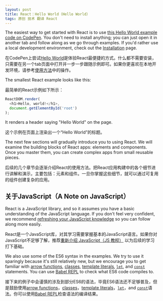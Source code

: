 ```yaml
---
layout: post
title: React：Hello World（Hello World）
tags: 原创 技术 翻译 React
---
```


The easiest way to get started with React is to use [this Hello World example code on CodePen](http://codepen.io/gaearon/pen/ZpvBNJ?editors=0010). You don't need to install anything; you can just open it in another tab and follow along as we go through examples. If you'd rather use a local development environment, check out the [Installation](/react/docs/installation.html) page.

在CodePen上尝试[Hello World](http://codepen.io/gaearon/pen/ZpvBNJ?editors=0010)是体验React最便捷的方式。什么都不需要安装，只需要在另一个tab页面中打开并一步一步跟随示例即可。如果你更喜欢在本地开发环境，请参考[使用方法](/tech/2016/12/13/react-installation.html)中的操作。

The smallest React example looks like this:

最简单的React示例如下所示：

```js
ReactDOM.render(
  <h1>Hello, world!</h1>,
  document.getElementById('root')
);
```

It renders a header saying "Hello World" on the page.

这个示例在页面上渲染出一个“Hello World”的标题。

The next few sections will gradually introduce you to using React. We will examine the building blocks of React apps: elements and components. Once you master them, you can create complex apps from small reusable pieces.

后续的几个章节会逐渐介绍React的使用方法。把React应用构建中的各个细节进行讲解和演示，主要包括：元素和组件。一旦你掌握这些细节，就可以通过可复用的组件创建复杂的应用。

## 关于JavaScript（A Note on JavaScript）

React is a JavaScript library, and so it assumes you have a basic understanding of the JavaScript language. If you don't feel very confident, we recommend [refreshing your JavaScript knowledge](https://developer.mozilla.org/en-US/docs/Web/JavaScript/A_re-introduction_to_JavaScript) so you can follow along more easily.

React是一个JavaScript库，对其学习需要掌握基本的JavaScript语言。如果你对JavaScript不足够了解，推荐[重新介绍 JavaScript（JS 教程）](https://developer.mozilla.org/zh-CN/docs/Web/JavaScript/A_re-introduction_to_JavaScript) 以为后续的学习打下基础。

We also use some of the ES6 syntax in the examples. We try to use it sparingly because it's still relatively new, but we encourage you to get familiar with [arrow functions](https://developer.mozilla.org/en-US/docs/Web/JavaScript/Reference/Functions/Arrow_functions), [classes](https://developer.mozilla.org/en-US/docs/Web/JavaScript/Reference/Classes), [template literals](https://developer.mozilla.org/en/docs/Web/JavaScript/Reference/Template_literals), [`let`](https://developer.mozilla.org/en-US/docs/Web/JavaScript/Reference/Statements/let), and [`const`](https://developer.mozilla.org/en-US/docs/Web/JavaScript/Reference/Statements/const) statements. You can use <a href="http://babeljs.io/repl/#?babili=false&evaluate=true&lineWrap=false&presets=es2015%2Creact&experimental=false&loose=false&spec=false&code=const%20element%20%3D%20%3Ch1%3EHello%2C%20world!%3C%2Fh1%3E%3B%0Aconst%20container%20%3D%20document.getElementById('root')%3B%0AReactDOM.render(element%2C%20container)%3B%0A">Babel REPL</a> to check what ES6 code compiles to.

接下来的例子中会谨慎的涉及到部分ES6的语法，毕竟ES6语法还不足够普及，但是鼓励使用[arrow functions](https://developer.mozilla.org/zh-CN/docs/Web/JavaScript/Reference/Functions/Arrow_functions)，[classes](https://developer.mozilla.org/zh-CN/docs/Web/JavaScript/Reference/Classes)，[template literals](https://developer.mozilla.org/zh-CN/docs/Web/JavaScript/Reference/template_strings)，[`let`](https://developer.mozilla.org/zh-CN/docs/Web/JavaScript/Reference/Statements/let)，and [`const`](https://developer.mozilla.org/zh-CN/docs/Web/JavaScript/Reference/Statements/const)语法。你可以使用<a href="http://babeljs.io/repl/#?babili=false&evaluate=true&lineWrap=false&presets=es2015%2Creact&experimental=false&loose=false&spec=false&code=const%20element%20%3D%20%3Ch1%3EHello%2C%20world!%3C%2Fh1%3E%3B%0Aconst%20container%20%3D%20document.getElementById('root')%3B%0AReactDOM.render(element%2C%20container)%3B%0A">Babel REPL</a>检查语法的编译结果。
